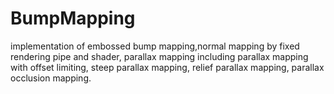 # BumpMapping
implementation of embossed bump mapping,normal mapping by fixed rendering pipe and shader, parallax mapping including parallax mapping with offset limiting, steep parallax mapping, relief parallax mapping, parallax occlusion mapping.
